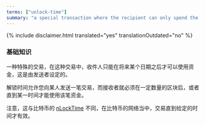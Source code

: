 ```yaml
---
terms: ["unlock-time"]
summary: "a special transaction where the recipient can only spend the funds after a future date, as set by the sender"
---
```


{% include disclaimer.html translated="yes" translationOutdated="no" %}
### 基础知识

一种特殊的交易，在这种交易中，收件人只能在将来某个日期之后才可以使用资金，这是由发送者设定的。

解锁时间允许您向某人发送一笔交易，而接收者就必须在一定数量的区块后，或者直到某一时间才能使用该笔资金。

注意，这与比特币的 [nLockTime](https://en.bitcoin.it/wiki/NLockTime) 不同，在比特币的网络当中，交易直到给定的时间才有效。
